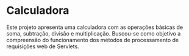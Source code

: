 # Calculadora

Este projeto apresenta uma calculadora com as operações básicas de soma, subtração, divisão e multiplicação. Buscou-se como objetivo a compreensão do funcionamento dos métodos de processamento de requisições web de Servlets.